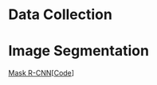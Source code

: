 
# Data Collection


# Image Segmentation
[Mask R-CNN](https://arxiv.org/abs/1703.06870)[[Code](https://github.com/CharlesShang/FastMaskRCNN)]
